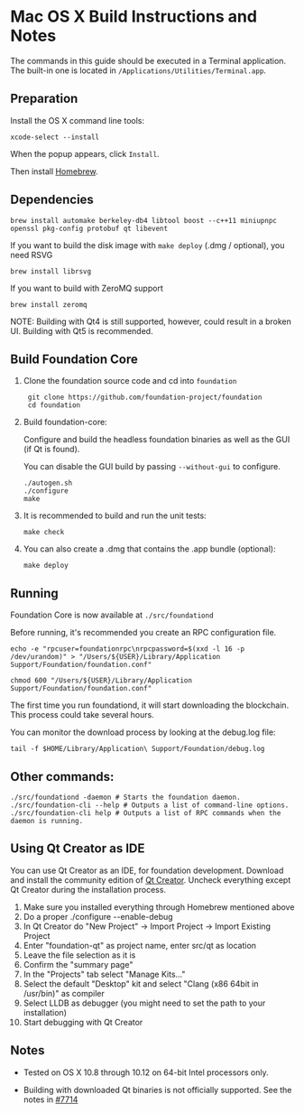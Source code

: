 Mac OS X Build Instructions and Notes
====================================
The commands in this guide should be executed in a Terminal application.
The built-in one is located in `/Applications/Utilities/Terminal.app`.

Preparation
-----------
Install the OS X command line tools:

`xcode-select --install`

When the popup appears, click `Install`.

Then install [Homebrew](https://brew.sh).

Dependencies
----------------------

    brew install automake berkeley-db4 libtool boost --c++11 miniupnpc openssl pkg-config protobuf qt libevent

If you want to build the disk image with `make deploy` (.dmg / optional), you need RSVG

    brew install librsvg

If you want to build with ZeroMQ support
    
    brew install zeromq

NOTE: Building with Qt4 is still supported, however, could result in a broken UI. Building with Qt5 is recommended.

Build Foundation Core
------------------------

1. Clone the foundation source code and cd into `foundation`

        git clone https://github.com/foundation-project/foundation
        cd foundation

2.  Build foundation-core:

    Configure and build the headless foundation binaries as well as the GUI (if Qt is found).

    You can disable the GUI build by passing `--without-gui` to configure.

        ./autogen.sh
        ./configure
        make

3.  It is recommended to build and run the unit tests:

        make check

4.  You can also create a .dmg that contains the .app bundle (optional):

        make deploy

Running
-------

Foundation Core is now available at `./src/foundationd`

Before running, it's recommended you create an RPC configuration file.

    echo -e "rpcuser=foundationrpc\nrpcpassword=$(xxd -l 16 -p /dev/urandom)" > "/Users/${USER}/Library/Application Support/Foundation/foundation.conf"

    chmod 600 "/Users/${USER}/Library/Application Support/Foundation/foundation.conf"

The first time you run foundationd, it will start downloading the blockchain. This process could take several hours.

You can monitor the download process by looking at the debug.log file:

    tail -f $HOME/Library/Application\ Support/Foundation/debug.log

Other commands:
-------

    ./src/foundationd -daemon # Starts the foundation daemon.
    ./src/foundation-cli --help # Outputs a list of command-line options.
    ./src/foundation-cli help # Outputs a list of RPC commands when the daemon is running.

Using Qt Creator as IDE
------------------------
You can use Qt Creator as an IDE, for foundation development.
Download and install the community edition of [Qt Creator](https://www.qt.io/download/).
Uncheck everything except Qt Creator during the installation process.

1. Make sure you installed everything through Homebrew mentioned above
2. Do a proper ./configure --enable-debug
3. In Qt Creator do "New Project" -> Import Project -> Import Existing Project
4. Enter "foundation-qt" as project name, enter src/qt as location
5. Leave the file selection as it is
6. Confirm the "summary page"
7. In the "Projects" tab select "Manage Kits..."
8. Select the default "Desktop" kit and select "Clang (x86 64bit in /usr/bin)" as compiler
9. Select LLDB as debugger (you might need to set the path to your installation)
10. Start debugging with Qt Creator

Notes
-----

* Tested on OS X 10.8 through 10.12 on 64-bit Intel processors only.

* Building with downloaded Qt binaries is not officially supported. See the notes in [#7714](https://github.com/bitcoin/bitcoin/issues/7714)
